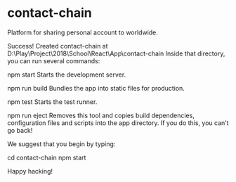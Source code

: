 # contact-chain
Platform for sharing personal account to worldwide.

Success! Created contact-chain at D:\Play\Project\2018\School\React\App\contact-chain
Inside that directory, you can run several commands:

  npm start
    Starts the development server.

  npm run build
    Bundles the app into static files for production.

  npm test
    Starts the test runner.

  npm run eject
    Removes this tool and copies build dependencies, configuration files
    and scripts into the app directory. If you do this, you can’t go back!

We suggest that you begin by typing:

  cd contact-chain
  npm start

Happy hacking!
